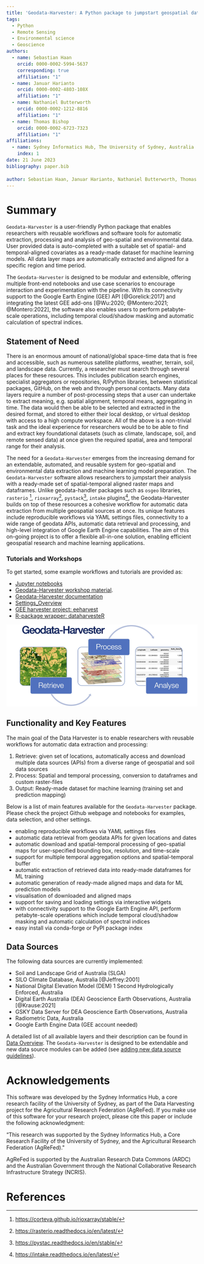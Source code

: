 ```yaml
---
title: 'Geodata-Harvester: A Python package to jumpstart geospatial data extraction and analysis'
tags:
  - Python
  - Remote Sensing
  - Environmental science
  - Geoscience
authors:
  - name: Sebastian Haan
    orcid: 0000-0002-5994-5637
    corresponding: true
    affiliation: "1"
  - name: Januar Harianto
    orcid: 0000-0002-4803-108X
    affiliation: "1"
  - name: Nathaniel Butterworth
    orcid: 0000-0002-1212-8816
    affiliation: "1"
  - name: Thomas Bishop
    orcid: 0000-0002-6723-7323
    affiliation: "1"
affiliations:
  - name: Sydney Informatics Hub, The University of Sydney, Australia
    index: 1
date: 21 June 2023
bibliography: paper.bib

author: Sebastian Haan, Januar Harianto, Nathaniel Butterworth, Thomas Bishop
---
```

<!-- pandoc -V geometry:margin=1in -V fontsize:10pt --citeproc --bibliography=paper.bib  -o paper.pdf paper.md -->
<!--add "author: Sebastian Haan, Januar Harianto, Nathaniel Butterworth, Thomas Bishop" to meta for standard pandoc conversion --> 



# Summary

``Geodata-Harvester`` is a user-friendly Python package that enables researchers with reusable workflows and software tools for automatic extraction, processing and analysis of geo-spatial and environmental data. User provided data is auto-completed with a suitable set of spatial- and temporal-aligned covariates as a ready-made dataset for machine learning models. All data layer maps are automatically extracted and aligned for a specific region and time period.

The ``Geodata-Harvester`` is designed to be modular and extensible, offering multiple front-end notebooks and use case scenarios to encourage interaction and experimentation with the pipeline. With its connectivity support to the Google Earth Engine (GEE) API [@Gorelick:2017] and integrating the latest GEE add-ons [@Wu:2020; @Montero:2021; @Montero:2022], the software also enables users to perform petabyte-scale operations, including temporal cloud/shadow masking and automatic calculation of spectral indices.


## Statement of Need

There is an enormous amount of national/global space-time data that is free and accessible, such as numerous satellite platforms, weather, terrain, soil, and landscape data. Currently, a researcher must search through several places for these resources. This includes publication search engines, specialist aggregators or repositories, R/Python libraries, between statistical packages, GitHub, on the web and through personal contacts. Many data layers require a number of post-processing steps that a user can undertake to extract meaning, e.g. spatial alignment, temporal means, aggregating in time. The data would then be able to be selected and extracted in the desired format, and stored to either their local desktop, or virtual desktop with access to a high compute workspace. All of the above is a non-trivial task and the ideal experience for researchers would be to be able to find and extract key foundational datasets (such as climate, landscape, soil, and remote sensed data) at once given the required spatial, area and temporal range for their analysis.

The need for a ``Geodata-Harvester`` emerges from the increasing demand for an extendable, automated, and reusable system for geo-spatial and environmental data extraction and machine learning model preparation. The ``Geodata-Harvester`` software allows researchers to jumpstart their analysis with a ready-made set of spatial-temporal aligned raster maps and dataframes. Unlike geodata-handler packages such as `osgeo` libraries, `rasterio` [^1], `rioxarray`[^2], `pystack`[^3], `intake` plugins[^4], the Geodata-Harvester builds on top of these resources a cohesive workflow for automatic data extraction from multiple geospatial sources at once. Its unique features include reproducible workflows via YAML settings files, connectivity to a wide range of geodata APIs, automatic data retrieval and processing, and high-level integration of Google Earth Engine capabilities. The aim of this on-going project is to offer a flexible all-in-one solution, enabling efficient geospatial research and machine learning applications.


### Tutorials and Workshops

To get started, some example workflows and tutorials are provided as:

- [Jupyter notebooks](https://github.com/Sydney-Informatics-Hub/geodata-harvester/tree/main/notebooks)
- [Geodata-Harvester workshop material](https://sydney-informatics-hub.github.io/AgReFed-Workshop/).
- [Geodata-Harvester documentation](https://sydney-informatics-hub.github.io/geodata-harvester/)
- [Settings_Overview](https://github.com/Sydney-Informatics-Hub/geodata-harvester/tree/main/quarto/docs/Settings_Overview.md)
- [GEE harvester project: eeharvest](https://github.com/Sydney-Informatics-Hub/eeharvest)
- [R-package wrapper: dataharvesteR](https://github.com/Sydney-Informatics-Hub/dataharvester)


![``Geodata-Harvester`` overview](geodata_harvester.jpg)


## Functionality and Key Features

The main goal of the Data Harvester is to enable researchers with reusable workflows for automatic data extraction and processing:

1. Retrieve: given set of locations, automatically access and download multiple data sources (APIs) from a diverse range of geospatial and soil data sources
2. Process: Spatial and temporal processing, conversion to dataframes and custom raster-files
3. Output: Ready-made dataset for machine learning (training set and prediction mapping)

Below is a list of main features available for the ``Geodata-Harvester`` package. Please check the project Github webpage and notebooks for examples, data selection, and other settings.

- enabling reproducible workflows via YAML settings files
- automatic data retrieval from geodata APIs for given locations and dates
- automatic download and spatial-temporal processing of geo-spatial maps for user-specified bounding box, resolution, and time-scale
- support for multiple temporal aggregation options and spatial-temporal buffer
- automatic extraction of retrieved data into ready-made dataframes for ML training
- automatic generation of ready-made aligned maps and data for ML prediction models
- visualisation of downloaded and aligned maps
- support for saving and loading settings via interactive widgets
- with connectivity support to the Google Earth Engine API, perform petabyte-scale operations which include temporal cloud/shadow masking and automatic calculation of spectral indices
- easy install via conda-forge or PyPI package index


## Data Sources

The following data sources are currently implemented:

- Soil and Landscape Grid of Australia (SLGA)
- SILO Climate Database, Australia [@Jeffrey:2001]
- National Digital Elevation Model (DEM) 1 Second Hydrologically Enforced, Australia
- Digital Earth Australia (DEA) Geoscience Earth Observations, Australia [@Krause:2021]
- GSKY Data Server for DEA Geoscience Earth Observations, Australia
- Radiometric Data, Australia
- Google Earth Engine Data (GEE account needed)

A detailed list of all available layers and their description can be found in [Data Overview](https://github.com/Sydney-Informatics-Hub/geodata-harvester/tree/main/quarto/docs/Data_Overview.md). The ``Geodata-Harvester`` is designed to be extendable and new data source modules can be added (see [adding new data source guidelines](https://github.com/Sydney-Informatics-Hub/geodata-harvester/tree/main/quarto/docs/How_to_add_DataSources.md)).


# Acknowledgements

This software was developed by the Sydney Informatics Hub, a core research facility of the University of Sydney, as part of the Data Harvesting project for the Agricultural Research Federation (AgReFed). If you make use of this software for your research project, please cite this paper or include the following acknowledgment:

“This research was supported by the Sydney Informatics Hub, a Core Research Facility of the University of Sydney, and the Agricultural Research Federation (AgReFed)."

AgReFed is supported by the Australian Research Data Commons (ARDC) and the Australian Government through the National Collaborative Research Infrastructure Strategy (NCRIS).


# References

[^1]: https://corteva.github.io/rioxarray/stable/
[^2]: https://rasterio.readthedocs.io/en/latest/
[^3]: https://pystac.readthedocs.io/en/stable/
[^4]: https://intake.readthedocs.io/en/latest/
